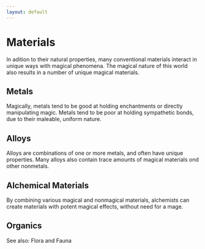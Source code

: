 ```yaml
---
layout: default
---
```



# Materials

In adition to their natural properties, many conventional materials
interact in unique ways with magical phenomena. The magical nature of
this world also results in a number of unique magical materials.

## Metals

Magically, metals tend to be good at holding enchantments or directly
manipulating magic. Metals tend to be poor at holding sympathetic
bonds, due to their maleable, uniform nature.

## Alloys

Alloys are combinations of one or more metals, and often have unique
properties. Many alloys also contain trace amounts of magical materials
ond other nonmetals.

## Alchemical Materials

By combining various magical and nonmagical materials, alchemists can
create materials with potent magical effects, without need for a mage.

## Organics

See also: Flora and Fauna


